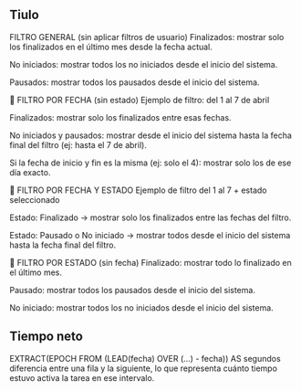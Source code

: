 ## Tiulo

FILTRO GENERAL (sin aplicar filtros de usuario)
Finalizados: mostrar solo los finalizados en el último mes desde la fecha actual.

No iniciados: mostrar todos los no iniciados desde el inicio del sistema.

Pausados: mostrar todos los pausados desde el inicio del sistema.

📅 FILTRO POR FECHA (sin estado)
Ejemplo de filtro: del 1 al 7 de abril

Finalizados: mostrar solo los finalizados entre esas fechas.

No iniciados y pausados: mostrar desde el inicio del sistema hasta la fecha final del filtro (ej: hasta el 7 de abril).

Si la fecha de inicio y fin es la misma (ej: solo el 4): mostrar solo los de ese día exacto.

🔄 FILTRO POR FECHA Y ESTADO
Ejemplo de filtro del 1 al 7 + estado seleccionado

Estado: Finalizado → mostrar solo los finalizados entre las fechas del filtro.

Estado: Pausado o No iniciado → mostrar todos desde el inicio del sistema hasta la fecha final del filtro.

🎯 FILTRO POR ESTADO (sin fecha)
Finalizado: mostrar todo lo finalizado en el último mes.

Pausado: mostrar todos los pausados desde el inicio del sistema.

No iniciado: mostrar todos los no iniciados desde el inicio del sistema.

## Tiempo neto

EXTRACT(EPOCH FROM (LEAD(fecha) OVER (...) - fecha)) AS segundos
diferencia entre una fila y la siguiente, lo que representa cuánto tiempo estuvo activa la tarea en ese intervalo.
